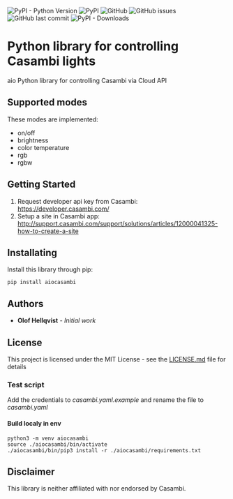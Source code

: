 ![PyPI - Python Version](https://img.shields.io/pypi/pyversions/aiocasambi) ![PyPI](https://img.shields.io/pypi/v/aiocasambi) ![GitHub](https://img.shields.io/github/license/hellqvio86/aiocasambi) ![GitHub issues](https://img.shields.io/github/issues-raw/hellqvio86/aiocasambi) ![GitHub last commit](https://img.shields.io/github/last-commit/hellqvio86/aiocasambi) ![PyPI - Downloads](https://img.shields.io/pypi/dm/aiocasambi)

# Python library for controlling Casambi lights

aio Python library for controlling Casambi via Cloud API

## Supported modes

These modes are implemented:

- on/off
- brightness
- color temperature
- rgb
- rgbw

## Getting Started

1. Request developer api key from Casambi: https://developer.casambi.com/
2. Setup a site in Casambi app: http://support.casambi.com/support/solutions/articles/12000041325-how-to-create-a-site

## Installating

Install this library through pip:

```
pip install aiocasambi
```

## Authors

- **Olof Hellqvist** - _Initial work_

## License

This project is licensed under the MIT License - see the [LICENSE.md](LICENSE.md) file for details

### Test script

Add the credentials to _casambi.yaml.example_ and rename the file to _casambi.yaml_

#### Build localy in env

```
python3 -m venv aiocasambi
source ./aiocasambi/bin/activate
./aiocasambi/bin/pip3 install -r ./aiocasambi/requirements.txt
```

## Disclaimer

This library is neither affiliated with nor endorsed by Casambi.
